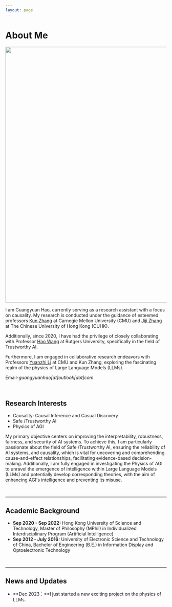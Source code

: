 ```yaml
---
layout: page
---
```


# About Me

<img src="https://guangyuanhao.github.io/guangyuan1.jpg" class="floatpic" width="1200" height="800">

I am Guangyuan Hao, currently serving as a research assistant with a focus on causality. My research is conducted under the guidance of esteemed professors [Kun Zhang](https://www.andrew.cmu.edu/user/kunz1/) at Carnegie Mellon University (CMU) and [Jiji Zhang](https://arts.cuhk.edu.hk/web/index.php/professor-zhang-jiji) at The Chinese University of Hong Kong (CUHK).

Additionally, since 2020, I have had the privilege of closely collaborating with Professor [Hao Wang](http://www.wanghao.in/) at Rutgers University, specifically in the field of Trustworthy AI.

Furthermore, I am engaged in collaborative research endeavors with Professors [Yuanzhi Li](https://scholar.google.com/citations?user=aHtfItQAAAAJ&hl=en) at CMU and Kun Zhang, exploring the fascinating realm of the physics of Large Language Models (LLMs).

Email-*guangyuanhao[at]outlook[dot]com*

<br>

## Research Interests

- Causality: Causal Inference and Casual Discovery
- Safe /Trustworthy AI
- Physics of AGI

My primary objective centers on improving the interpretability, robustness, fairness, and security of AI systems. To achieve this, I am particularly passionate about the field of Safe /Trustworthy AI, ensuring the reliability of AI systems, and causality, which is vital for uncovering and comprehending cause-and-effect relationships, facilitating evidence-based decision-making. Additionally, I am fully engaged in investigating the Physics of AGI to unravel the emergence of intelligence within Large Language Models (LLMs) and potentially develop corresponding theories, with the aim of enhancing AGI's intelligence and preventing its misuse.

<br>

---
## Academic Background
<!-- **<font color='red'>[Highlight]</font> I am looking for PhD to start in 2025 Fall. Contact me if you have any leads!** -->

- **Sep 2020 - Sep 2022:** Hong Kong University of Science and Technology, Master of Philosophy (MPhil) in Individualized Interdisciplinary Program (Artificial Intelligence)
- **Sep 2012 - July 2016:** University of Electronic Science and Technology of China, Bachelor of Engineering (B.E.) in Information Display and Optoelectronic Technology

<br>

---

## News and Updates

- **Dec 2023：**I just started a new exciting project on the physics of LLMs.

<br>

